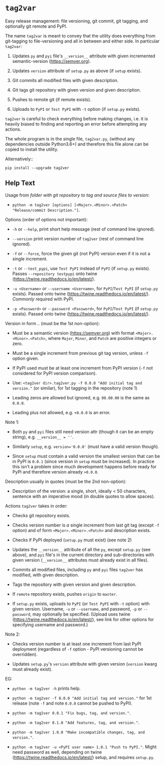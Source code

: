 ``tag2var``
===========

Easy release management: file versioning, git commit, git tagging, and  optionally 
git remote and PyPI. 

The name ``tag2var`` is meant to convey that the utility does everything from 
git-tagging to file-versioning and all in between and either side. In particular
``tag2var``:

  1. Updates ``py`` and ``pyi`` file's ``__version__`` attribute with given incremented 
     semantic-version (<https://semver.org>).

  2. Updates ``version`` attribute of ``setup.py`` as above (if ``setup`` exists).

  3. Git commits all modified files with given description.

  4. Git tags git repository with given version and given description.

  5. Pushes to remote git (if remote exists).

  6. Uploads to ``PyPI`` or ``Test PyPI`` with ``-t`` option (if ``setup.py`` exists).

``tag2ver`` is careful to check everything before making changes, i.e. it is heavily
biased to finding and reporting an error before attempting any actions.

The whole program is in the single file, ``tag2var.py``, (without any dependencies outside 
Python3.6+) and therefore this file alone can be copied to install the utility. 

Alternatively::

    pip install --upgrade tag2ver

Help Text
---------

Usage from *folder with git repository to tag and source files to version*:

  *  ``python -m tag2ver [options] [<Major>.<Minor>.<Patch> "Release/commit Description."]``.

Options (order of options not important):

  * ``-h`` or ``--help``, print short help message (rest of command line ignored).

  * ``--version`` print version number of ``tag2ver`` (rest of command line ignored).

  * ``-f`` or ``--force``, force the given git (not PyPI) version even if it is not a single 
    increment.

  * ``-t`` or ``--test_pypi``, use ``Test PyPI`` instead of ``PyPI`` (if ``setup.py`` exists).
    Passes ``--repository testpypi`` onto twine (<https://twine.readthedocs.io/en/latest/>).

  * ``-u <Username>`` or ``--username <Username>``, for ``PyPI``/``Test PyPI`` (if ``setup.py`` exists).
    Passed onto twine (<https://twine.readthedocs.io/en/latest/>). *Commonly* required with PyPI.

  * ``-p <Password>`` or ``--password <Password>``, for ``PyPI``/``Test PyPI`` (if ``setup.py`` exists).
    Passed onto twine (<https://twine.readthedocs.io/en/latest/>).

Version in form <Major>.<Minor>.<Patch> (must be the 1st non-option):

  * Must be a semantic version (<https://semver.org>) with format ``<Major>.<Minor>.<Patch>``,
    where ``Major``, ``Minor``, and ``Patch`` are positive integers or zero.

  * Must be a single increment from previous git tag version, unless ``-f`` option given.

  * If PyPI used must be at least one increment from PyPI version 
    (``-f`` not considered for PyPI version comparison).

  * Use: ``<tag2ver dir>.tag2ver.py -f 0.0.0 "Add initial tag and version."`` 
    (or similar), for 1st tagging in the repository (note 1)

  * Leading zeros are allowed but ignored, e.g. ``00.00.00`` is the same as ``0.0.0``.

  * Leading plus not allowed, e.g. ``+0.0.0`` is an error.

Note 1:

  * Both ``py`` and ``pyi`` files still need version attr (though it can be an empty string), 
    e.g. ``__version__ = ''``.

  * Similarly ``setup``, e.g. ``version='0.0.0'`` (must have a valid version though).

  * Since ``setup`` must contain a valid version the smallest version that can be in PyPI
    is ``0.0.1`` (since version in ``setup`` must be increased). In practice this isn't a 
    problem since much development happens before ready for PyPI and therefore version 
    already ``>0.0.0``.

Description usually in quotes (must be the 2nd non-option):

  * Description of the version: a single, short, ideally < 50 characters, sentence with 
    an imperative mood (in double quotes to allow spaces).

Actions ``tag2ver`` takes in order:

  * Checks git repository exists.

  * Checks version number is *a* single increment from last git tag (except ``-f`` option) 
    and of form ``<Major>.<Minor>.<Patch>`` and description exists.

  * Checks if PyPI deployed (``setup.py`` must exist) (see note 2)

  * Updates the ``__version__`` attribute of all the ``py``, except ``setup.py`` (see above), 
    and ``pyi`` file's in the 
    current directory and sub-directories with given version 
    (``__version__`` attributes must already exist in all files).

  * Commits all modified files, including ``py`` and ``pyi`` files ``tag2ver`` has modified, 
    with given description.

  * Tags the repository with given version and given description.

  * If ``remote`` repository exists, pushes ``origin`` to ``master``.

  * If ``setup.py`` exists, uploads to ``PyPI`` (or ``Test PyPI`` with ``-t`` option) with given 
    version. 
    Username, ``-u`` or ``--username``, and password, ``-p`` or ``--password``, 
    may optionally be specified.
    (Upload uses twine (<https://twine.readthedocs.io/en/latest/>), 
    see link for other options for specifying username and password.)

Note 2:

  * Checks version number is at least one increment from last PyPI deployment 
    (regardless of ``-f`` option - PyPI versioning cannot be overridden).

  * Updates ``setup.py``'s ``version`` attribute with given version 
    (``version`` kwarg must already exist).

EG:

  * ``python -m tag2ver -h`` prints help.

  * ``python -m tag2ver -f 0.0.0 "Add initial tag and version."`` 
    for 1st release (note ``-f`` and note ``0.0.0`` cannot be pushed to PyPI).

  * ``python -m tag2ver 0.0.1 "Fix bugs, tag, and version."``.

  * ``python -m tag2ver 0.1.0 "Add features, tag, and version."``.

  * ``python -m tag2ver 1.0.0 "Make incompatible changes, tag, and version."``.

  * ``python -m tag2ver -u <PyPI user name> 1.0.1 "Push to PyPI."``. 
    Might need password as well, depending on twine
    (https://twine.readthedocs.io/en/latest/) setup, and requires ``setup.py``.

